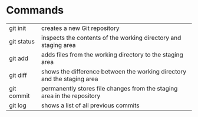 <h1>Commands</h1>

<table>
  <tr>
    <td>git init</td>
    <td>creates a new Git repository</td> 
    </tr>
  <tr>
    <td>git status</td>
    <td>inspects the contents of the working directory and staging area</td>
    </tr>
  <tr>
    <td>git add</td>
    <td>adds files from the working directory to the staging area</td>
    </tr>
  <tr>
    <td>git diff</td>
    <td>shows the difference between the working directory and the staging area</td>
    </tr>
  <tr>
    <td>git commit</td>
    <td>permanently stores file changes from the staging area in the repository</td>
    </tr>
  <tr>
    <td>git log</td>
    <td>shows a list of all previous commits</td>
    </tr>
</table>
